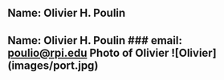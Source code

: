 ## Name: Olivier H. Poulin 
## Name: Olivier H. Poulin ### email: poulio@rpi.edu  Photo of Olivier ![Olivier] (images/port.jpg) 
